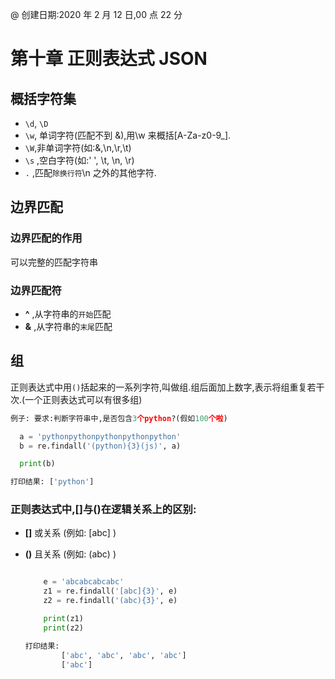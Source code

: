 @ 创建日期:2020 年 2 月 12 日,00 点 22 分

# 第十章 正则表达式 JSON

## 概括字符集

- `\d`, `\D`
- `\w`, 单词字符(匹配不到 &),用\w 来概括[A-Za-z0-9_].
- `\W`,非单词字符(如:&,\n,\r,\t)
- `\s` ,空白字符(如:' ', \t, \n, \r)
- `.` ,匹配`除换行符`\n 之外的其他字符.

## 边界匹配

### 边界匹配的作用

可以完整的匹配字符串

### 边界匹配符

- **^** ,从字符串的`开始`匹配
- **&** ,从字符串的`末尾`匹配

## 组

正则表达式中用`()`括起来的一系列字符,叫做组.组后面加上数字,表示将组重复若干次.(一个正则表达式可以有很多组)

```py
例子: 要求:判断字符串中,是否包含3个python?(假如100个啦)

  a = 'pythonpythonpythonpythonpython'
  b = re.findall('(python){3}(js)', a)

  print(b)

```

```py
打印结果: ['python']
```

### 正则表达式中,[]与()在逻辑关系上的区别:

- **[]** 或关系 (例如: [abc] )
- **()** 且关系 (例如: (abc) )

  ```py

      e = 'abcabcabcabc'
      z1 = re.findall('[abc]{3}', e)
      z2 = re.findall('(abc){3}', e)

      print(z1)
      print(z2)

  ```

  ```py
  打印结果:
          ['abc', 'abc', 'abc', 'abc']
          ['abc']

  ```
